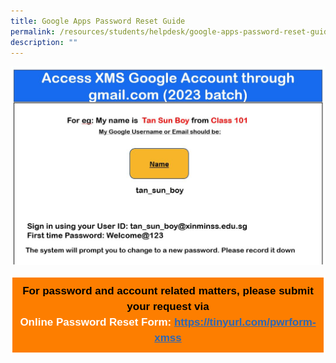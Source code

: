 ```yaml
---
title: Google Apps Password Reset Guide
permalink: /resources/students/helpdesk/google-apps-password-reset-guide/
description: ""
---
```

![](/images/Helpdesk/Google%20Account%20Login%20Guide_1.jpg)

<table class="ive_eobj_center ives_tab_kosong" style="margin: auto; outline: 0px; padding: 0px; border-collapse: collapse; clear: both; border: 1px solid transparent; table-layout: fixed; color: rgb(0, 0, 0); font-family: Helvetica, sans-serif; font-size: 17px; font-style: normal; font-variant-ligatures: normal; font-variant-caps: normal; font-weight: 400; letter-spacing: normal; orphans: 2; text-align: left; text-transform: none; white-space: normal; widows: 2; word-spacing: 0px; -webkit-text-stroke-width: 0px; background-color: rgb(255, 255, 255); text-decoration-thickness: initial; text-decoration-style: initial; text-decoration-color: initial;"><tbody style="margin: 0px; outline: 0px; padding: 0px;"><tr style="margin: 0px; outline: 0px; padding: 0px;"><td style="margin: 0px; outline: 0px; padding: 10px; vertical-align: top; background-color: rgb(253, 126, 0); border: 2px solid rgb(255, 255, 255);"><div style="margin: 0px; outline: 0px; padding: 0px; line-height: 24.99px; color: rgb(0, 0, 0); font-family: Helvetica, sans-serif; font-size: 17px; font-weight: 400; text-align: center;"><b style="margin: 0px; outline: 0px; padding: 0px;">For password and account related matters, please submit your request via</b></div><div style="margin: 0px; outline: 0px; padding: 0px; line-height: 24.99px; color: rgb(0, 0, 0); font-family: Helvetica, sans-serif; font-size: 17px; font-weight: 400; text-align: center;"><span style="margin: 0px; outline: 0px; padding: 0px; color: rgb(255, 255, 255);"><b style="margin: 0px; outline: 0px; padding: 0px;">Online Password Reset Form:</b></span><span>&nbsp;</span><a href="https://tinyurl.com/pwrform-xmss" target="_blank" style="margin: 0px; outline: 0px; padding: 0px; color: rgb(42, 103, 183); text-decoration: underline;"><b style="margin: 0px; outline: 0px; padding: 0px;">https://tinyurl.com/pwrform-xmss</b></a></div></td></tr></tbody></table>